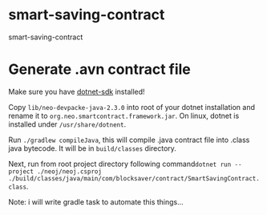 # smart-saving-contract
smart-saving-contract


# Generate .avn contract file

Make sure you have [dotnet-sdk](https://www.microsoft.com/net/core) installed!

Copy `lib/neo-devpacke-java-2.3.0` into root of your dotnet installation and rename it to `org.neo.smartcontract.framework.jar`.
On linux, dotnet is installed under `/usr/share/dotnent`.

Run `./gradlew compileJava`, this will compile .java contract file into .class java bytecode.
It will be in `build/classes` directory. 

Next, run from root project directory following command`dotnet run --project ./neoj/neoj.csproj ./build/classes/java/main/com/blocksaver/contract/SmartSavingContract.class`.


Note: i will write gradle task to automate this things...